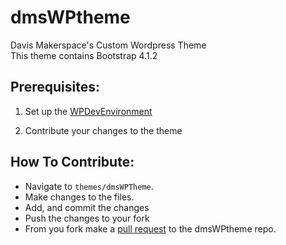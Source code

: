 
# dmsWPtheme
Davis Makerspace's Custom Wordpress Theme<br>
This theme contains Bootstrap 4.1.2

## Prerequisites:
1. Set up the [WPDevEnvironment](https://github.com/DavisMakerspace/WPDevEnvironment)

2. Contribute your changes to the theme

## How To Contribute:
- Navigate to `themes/dmsWPTheme`.
- Make changes to the files.
- Add, and commit the changes
- Push the changes to your fork
- From you fork make a [pull request](https://help.github.com/articles/creating-a-pull-request-from-a-fork/) to the dmsWPtheme repo.
